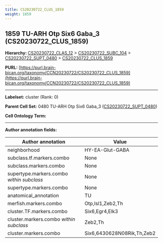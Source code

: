 ```yaml
---
title: CS20230722_CLUS_1859
weight: 1859
---
```

## 1859 TU-ARH Otp Six6 Gaba_3 (CS20230722_CLUS_1859)
<b>Hierarchy: </b>
[CS20230722_CLAS_12](../CS20230722_CLAS_12) >
[CS20230722_SUBC_104](../CS20230722_SUBC_104) >
[CS20230722_SUPT_0480](../CS20230722_SUPT_0480) >
[CS20230722_CLUS_1859](../CS20230722_CLUS_1859)

**PURL:** [https://purl.brain-bican.org/taxonomy/CCN20230722/CS20230722_CLUS_1859](https://purl.brain-bican.org/taxonomy/CCN20230722/CS20230722_CLUS_1859)

---


**Labelset:** cluster (Rank: 0)

**Parent Cell Set:** 0480 TU-ARH Otp Six6 Gaba_3 ([CS20230722_SUPT_0480](../CS20230722_SUPT_0480))



**Cell Ontology Term:** 

[MARKER GENES.]: #


---

[TRANSFERRED ANNOTATIONS.]: #


[AUTHOR ANNOTATION FIELDS.]: #


**Author annotation fields:**

| Author annotation | Value |
|-------------------|-------|
|neighborhood|HY-EA-Glut-GABA|
|subclass.tf.markers.combo|None|
|subclass.markers.combo|None|
|supertype.markers.combo _within subclass_|None|
|supertype.markers.combo|None|
|anatomical_annotation|TU|
|merfish.markers.combo|Otp,Isl1,Zeb2,Th|
|cluster.TF.markers.combo|Six6,Egr4,Elk3|
|cluster.markers.combo _within subclass_|Zeb2,Th|
|cluster.markers.combo|Six6,6430628N08Rik,Th,Zeb2|
